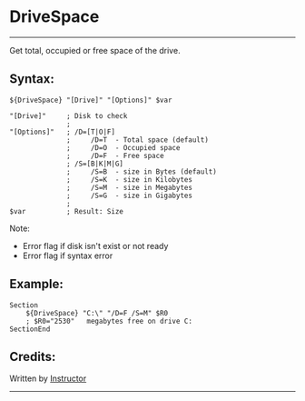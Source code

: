 # DriveSpace

---

Get total, occupied or free space of the drive.

## Syntax:

	${DriveSpace} "[Drive]" "[Options]" $var

	"[Drive]"     ; Disk to check
	              ;     
	"[Options]"   ; /D=[T|O|F]
	              ;     /D=T  - Total space (default)
	              ;     /D=O  - Occupied space
	              ;     /D=F  - Free space
	              ; /S=[B|K|M|G]
	              ;     /S=B  - size in Bytes (default)
	              ;     /S=K  - size in Kilobytes
	              ;     /S=M  - size in Megabytes
	              ;     /S=G  - size in Gigabytes
	              ;
	$var          ; Result: Size

Note: 

- Error flag if disk isn't exist or not ready 
- Error flag if syntax error

## Example:

	Section
		${DriveSpace} "C:\" "/D=F /S=M" $R0
		; $R0="2530"   megabytes free on drive C:
	SectionEnd

## Credits:

Written by [Instructor][1]

---

[1]: http://nsis.sourceforge.net/User:Instructor